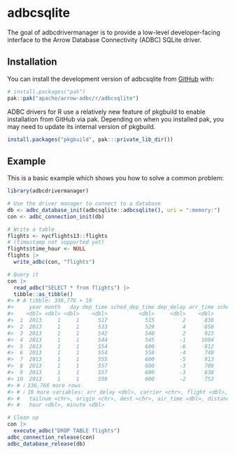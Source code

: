
<!---
  Licensed to the Apache Software Foundation (ASF) under one
  or more contributor license agreements.  See the NOTICE file
  distributed with this work for additional information
  regarding copyright ownership.  The ASF licenses this file
  to you under the Apache License, Version 2.0 (the
  "License"); you may not use this file except in compliance
  with the License.  You may obtain a copy of the License at
    http://www.apache.org/licenses/LICENSE-2.0
  Unless required by applicable law or agreed to in writing,
  software distributed under the License is distributed on an
  "AS IS" BASIS, WITHOUT WARRANTIES OR CONDITIONS OF ANY
  KIND, either express or implied.  See the License for the
  specific language governing permissions and limitations
  under the License.
-->
<!-- README.md is generated from README.Rmd. Please edit that file -->

# adbcsqlite

<!-- badges: start -->
<!-- badges: end -->

The goal of adbcdrivermanager is to provide a low-level developer-facing
interface to the Arrow Database Connectivity (ADBC) SQLite driver.

## Installation

You can install the development version of adbcsqlite from
[GitHub](https://github.com/) with:

``` r
# install.packages("pak")
pak::pak("apache/arrow-adbc/r/adbcsqlite")
```

ADBC drivers for R use a relatively new feature of pkgbuild to enable
installation from GitHub via pak. Depending on when you installed pak,
you may need to update its internal version of pkgbuild.

``` r
install.packages("pkgbuild", pak:::private_lib_dir())
```

## Example

This is a basic example which shows you how to solve a common problem:

``` r
library(adbcdrivermanager)

# Use the driver manager to connect to a database
db <- adbc_database_init(adbcsqlite::adbcsqlite(), uri = ":memory:")
con <- adbc_connection_init(db)

# Write a table
flights <- nycflights13::flights
# (timestamp not supported yet)
flights$time_hour <- NULL
flights |>
  write_adbc(con, "flights")

# Query it
con |>
  read_adbc("SELECT * from flights") |>
  tibble::as_tibble()
#> # A tibble: 336,776 × 18
#>     year month   day dep_time sched_dep_time dep_delay arr_time sched_arr_time
#>    <dbl> <dbl> <dbl>    <dbl>          <dbl>     <dbl>    <dbl>          <dbl>
#>  1  2013     1     1      517            515         2      830            819
#>  2  2013     1     1      533            529         4      850            830
#>  3  2013     1     1      542            540         2      923            850
#>  4  2013     1     1      544            545        -1     1004           1022
#>  5  2013     1     1      554            600        -6      812            837
#>  6  2013     1     1      554            558        -4      740            728
#>  7  2013     1     1      555            600        -5      913            854
#>  8  2013     1     1      557            600        -3      709            723
#>  9  2013     1     1      557            600        -3      838            846
#> 10  2013     1     1      558            600        -2      753            745
#> # ℹ 336,766 more rows
#> # ℹ 10 more variables: arr_delay <dbl>, carrier <chr>, flight <dbl>,
#> #   tailnum <chr>, origin <chr>, dest <chr>, air_time <dbl>, distance <dbl>,
#> #   hour <dbl>, minute <dbl>
```

``` r
# Clean up
con |>
  execute_adbc("DROP TABLE flights")
adbc_connection_release(con)
adbc_database_release(db)
```
